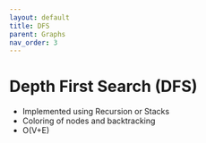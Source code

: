 ```yaml
---
layout: default
title: DFS
parent: Graphs
nav_order: 3
---
```


# **Depth First Search (DFS)**

- Implemented using Recursion or Stacks
- Coloring of nodes and backtracking
- O(V+E)